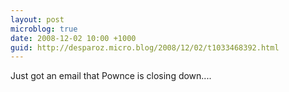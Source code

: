```yaml
---
layout: post
microblog: true
date: 2008-12-02 10:00 +1000
guid: http://desparoz.micro.blog/2008/12/02/t1033468392.html
---
```

Just got an email that Pownce is closing down....
